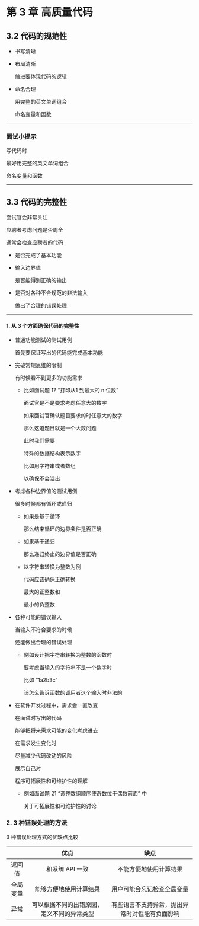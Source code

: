 # 第 3 章 高质量代码

## 3.2 代码的规范性

- 书写清晰

- 布局清晰

  缩进要体现代码的逻辑

- 命名合理

  用完整的英文单词组合

  命名变量和函数

------

### 面试小提示

写代码时

最好用完整的英文单词组合

命名变量和函数

------

## 3.3 代码的完整性

面试官会非常关注

应聘者考虑问题是否周全

通常会检查应聘者的代码

- 是否完成了基本功能

- 输入边界值

  是否能得到正确的输出

- 是否对各种不合规范的非法输入

  做出了合理的错误处理

------

#### 1. 从 3 个方面确保代码的完整性

- 普通功能测试的测试用例

  首先要保证写出的代码能完成基本功能

- 突破常规思维的限制

  有时候看不到更多的功能需求

  - 比如面试题 17 “打印从1 到最大的 n 位数”

    面试官是不是要求考虑任意大的数字

    如果面试官确认题目要求的时任意大的数字

    那么这道题目就是一个大数问题

    此时我们需要

    特殊的数据结构表示数字

    比如用字符串或者数组

    以确保不会溢出

- 考虑各种边界值的测试用例

  很多时候都有循环或递归

  - 如果是基于循环

    那么结束循环的边界条件是否正确

  - 如果基于递归

    那么递归终止的边界值是否正确

  - 以字符串转换为整数为例

    代码应该确保正确转换

    最大的正整数和

    最小的负整数

- 各种可能的错误输入

  当输入不符合要求的时候

  还能做出合理的错误处理

  - 例如设计把字符串转换为整数的函数时

    要考虑当输入的字符串不是一个数字时

    比如 “1a2b3c”

    该怎么告诉函数的调用者这个输入时非法的

- 在软件开发过程中，需求会一直改变

  在面试时写出的代码

  能够把将来需求可能的变化考虑进去

  在需求发生变化时

  尽量减少代码改动的风险

  展示自己对

  程序可拓展性和可维护性的理解

  - 例如面试题 21 “调整数组顺序使奇数位于偶数前面” 中

    关于可拓展性和可维护性的讨论

### 2. 3 种错误处理的方法

3 种错误处理方式的优缺点比较

|          |                    优点                    |                      缺点                      |
| :------: | :----------------------------------------: | :--------------------------------------------: |
|  返回值  |              和系统 API 一致               |             不能方便地使用计算结果             |
| 全局变量 |           能够方便地使用计算结果           |           用户可能会忘记检查全局变量           |
|   异常   | 可以根据不同的出错原因，定义不同的异常类型 | 有些语言不支持异常，抛出异常时对性能有负面影响 |

